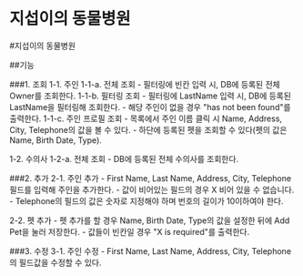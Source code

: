 # 지섭이의 동물병원


#지섭이의 동물병원

##기능

###1. 조회
	1-1. 주인
		1-1-a. 전체 조회
    	- 필터링에 빈칸 입력 시, DB에 등록된 전체 Owner를 조회한다.
    1-1-b. 필터링 조회
    	- 필터링에 LastName 입력 시, DB에 등록된 LastName을 필터링해 조회한다.
      - 해당 주인이 없을 경우 "has not been found"를 출력한다.
    1-1-c. 주인 프로필 조회
    	- 목록에서 주인 이름 클릭 시 Name, Address, City, Telephone의 값을 볼 수 있다.
      - 하단에 등록된 펫을 조회할 수 있다(펫의 값은 Name, Birth Date, Type).
	
  1-2. 수의사
  	1-2-a. 전체 조회
    	- DB에 등록된 전체 수의사를 조회한다.

###2. 추가
	2-1. 주인 추가
  	- First Name, Last Name, Address, City, Telephone 필드를 입력해 주인을 추가한다.
    - 값이 비어있는 필드의 경우 X 비어 있을 수 없습니다.
    - Telephone의 필드의 값은 숫자로 지정해야 하며 번호의 길이가 10이하여야 한다.
  
  2-2. 펫 추가
  	- 펫 추가를 할 경우 Name, Birth Date, Type의 값을 설정한 뒤에 Add Pet을 눌러 저장한다.
    - 값들이 빈칸일 경우 "X is required"를 출력한다.
    
    
		
###3. 수정
	3-1. 주인 수정
  	- First Name, Last Name, Address, City, Telephone의 필드값을 수정할 수 있다.
	
